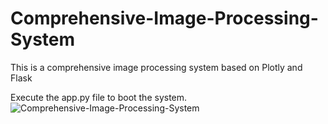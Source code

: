 # Comprehensive-Image-Processing-System
This is a comprehensive image processing system based on Plotly and Flask

Execute the app.py file to boot the system.
![Comprehensive-Image-Processing-System](//images//ipsys.png)
